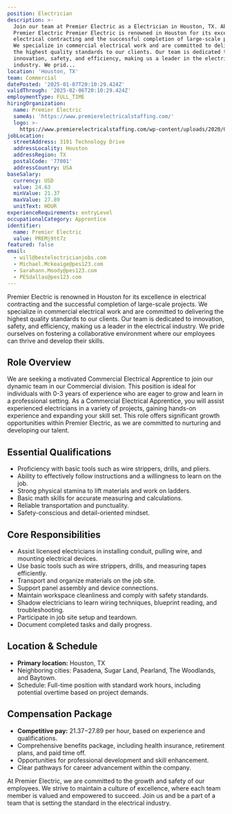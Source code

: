 ```yaml
---
position: Electrician
description: >-
  Join our team at Premier Electric as a Electrician in Houston, TX. About
  Premier Electric Premier Electric is renowned in Houston for its excellence in
  electrical contracting and the successful completion of large-scale projects.
  We specialize in commercial electrical work and are committed to delivering
  the highest quality standards to our clients. Our team is dedicated to
  innovation, safety, and efficiency, making us a leader in the electrical
  industry. We prid...
location: 'Houston, TX'
team: Commercial
datePosted: '2025-01-07T20:10:29.424Z'
validThrough: '2025-02-06T20:10:29.424Z'
employmentType: FULL_TIME
hiringOrganization:
  name: Premier Electric
  sameAs: 'https://www.premierelectricalstaffing.com/'
  logo: >-
    https://www.premierelectricalstaffing.com/wp-content/uploads/2020/05/Premier-Electrical-Staffing-logo.png
jobLocation:
  streetAddress: 3191 Technology Drive
  addressLocality: Houston
  addressRegion: TX
  postalCode: '77001'
  addressCountry: USA
baseSalary:
  currency: USD
  value: 24.63
  minValue: 21.37
  maxValue: 27.89
  unitText: HOUR
experienceRequirements: entryLevel
occupationalCategory: Apprentice
identifier:
  name: Premier Electric
  value: PREMj9tt7z
featured: false
email:
  - will@bestelectricianjobs.com
  - Michael.Mckeaige@pes123.com
  - Sarahann.Moody@pes123.com
  - PESdallas@pes123.com
---
```





Premier Electric is renowned in Houston for its excellence in electrical contracting and the successful completion of large-scale projects. We specialize in commercial electrical work and are committed to delivering the highest quality standards to our clients. Our team is dedicated to innovation, safety, and efficiency, making us a leader in the electrical industry. We pride ourselves on fostering a collaborative environment where our employees can thrive and develop their skills.

## Role Overview

We are seeking a motivated Commercial Electrical Apprentice to join our dynamic team in our Commercial division. This position is ideal for individuals with 0-3 years of experience who are eager to grow and learn in a professional setting. As a Commercial Electrical Apprentice, you will assist experienced electricians in a variety of projects, gaining hands-on experience and expanding your skill set. This role offers significant growth opportunities within Premier Electric, as we are committed to nurturing and developing our talent.

## Essential Qualifications

- Proficiency with basic tools such as wire strippers, drills, and pliers.
- Ability to effectively follow instructions and a willingness to learn on the job.
- Strong physical stamina to lift materials and work on ladders.
- Basic math skills for accurate measuring and calculations.
- Reliable transportation and punctuality.
- Safety-conscious and detail-oriented mindset.

## Core Responsibilities

- Assist licensed electricians in installing conduit, pulling wire, and mounting electrical devices.
- Use basic tools such as wire strippers, drills, and measuring tapes efficiently.
- Transport and organize materials on the job site.
- Support panel assembly and device connections.
- Maintain workspace cleanliness and comply with safety standards.
- Shadow electricians to learn wiring techniques, blueprint reading, and troubleshooting.
- Participate in job site setup and teardown.
- Document completed tasks and daily progress.

## Location & Schedule

- **Primary location:** Houston, TX
- Neighboring cities: Pasadena, Sugar Land, Pearland, The Woodlands, and Baytown.
- Schedule: Full-time position with standard work hours, including potential overtime based on project demands.

## Compensation Package

- **Competitive pay:** $21.37-$27.89 per hour, based on experience and qualifications.
- Comprehensive benefits package, including health insurance, retirement plans, and paid time off.
- Opportunities for professional development and skill enhancement.
- Clear pathways for career advancement within the company.

At Premier Electric, we are committed to the growth and safety of our employees. We strive to maintain a culture of excellence, where each team member is valued and empowered to succeed. Join us and be a part of a team that is setting the standard in the electrical industry.
